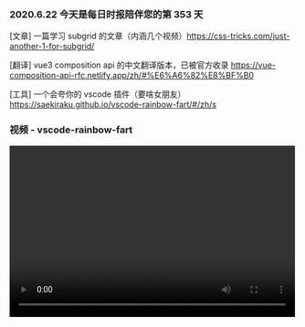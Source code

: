### 2020.6.22 今天是每日时报陪伴您的第 353 天

[文章] 一篇学习 subgrid 的文章（内涵几个视频）<https://css-tricks.com/just-another-1-for-subgrid/>

[翻译] vue3 composition api 的中文翻译版本，已被官方收录 <https://vue-composition-api-rfc.netlify.app/zh/#%E6%A6%82%E8%BF%B0>

[工具] 一个会夸你的 vscode 插件（要啥女朋友）<https://saekiraku.github.io/vscode-rainbow-fart/#/zh/s>

### 视频 - vscode-rainbow-fart

<video src="https://saekiraku.oss-cn-beijing.aliyuncs.com/github/vscode-rainbow-fart/showoff-1.mp4" controls="controls" width="500" height="300" />